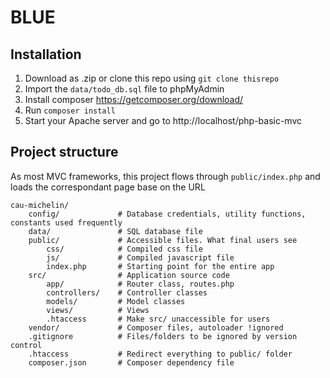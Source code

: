 # BLUE

## Installation

1. Download as .zip or clone this repo using
   `git clone thisrepo`
2. Import the `data/todo_db.sql` file to phpMyAdmin
3. Install composer
   https://getcomposer.org/download/
4. Run `composer install`
5. Start your Apache server and go to http://localhost/php-basic-mvc

## Project structure

As most MVC frameworks, this project flows through `public/index.php` and loads the correspondant page base on the URL

```
cau-michelin/
    config/             # Database credentials, utility functions, constants used frequently
    data/               # SQL database file
    public/             # Accessible files. What final users see
        css/            # Compiled css file
        js/             # Compiled javascript file
        index.php       # Starting point for the entire app
    src/                # Application source code
        app/            # Router class, routes.php
        controllers/    # Controller classes
        models/         # Model classes
        views/          # Views
        .htaccess       # Make src/ unaccessible for users
    vendor/             # Composer files, autoloader !ignored
    .gitignore          # Files/folders to be ignored by version control
    .htaccess           # Redirect everything to public/ folder
    composer.json       # Composer dependency file
```
